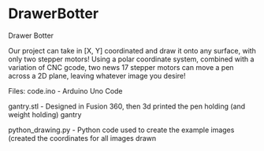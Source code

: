 # DrawerBotter
Drawer Botter

Our project can take in [X, Y] coordinated and draw it onto any surface, with only two stepper motors! Using a polar coordinate system, combined with a variation of CNC gcode, two news 17 stepper motors can move a pen across a 2D plane, leaving whatever image you desire!

Files:
code.ino - Arduino Uno Code

gantry.stl - Designed in Fusion 360, then 3d printed the pen holding (and weight holding) gantry

python_drawing.py - Python code used to create the example images (created the coordinates for all images drawn

